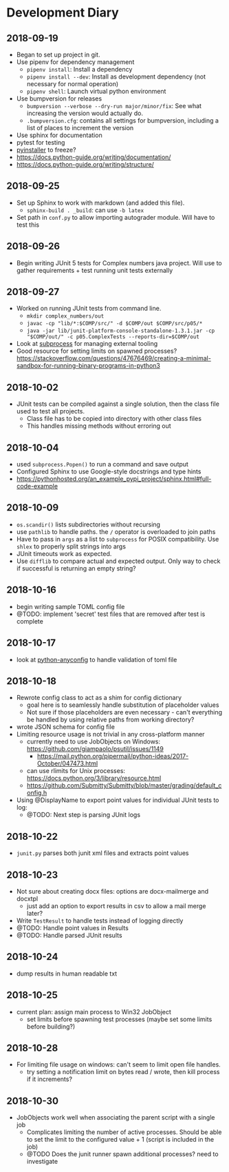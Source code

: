 # Development Diary
## 2018-09-19
* Began to set up project in git.
* Use pipenv for dependency management
  * `pipenv install`: Install a dependency 
  * `pipenv install --dev`: Install as development dependency (not necessary for normal operation)
  * `pipenv shell`: Launch virtual python environment
* Use bumpversion for releases
  * `bumpversion --verbose --dry-run major/minor/fix`: See what increasing the version would actually do.
  * `.bumpversion.cfg`: contains all settings for bumpversion, including a list of places to increment the version
* Use sphinx for documentation
* pytest for testing
* [pyinstaller](https://www.pyinstaller.org/) to freeze?
* https://docs.python-guide.org/writing/documentation/
* https://docs.python-guide.org/writing/structure/

## 2018-09-25
* Set up Sphinx to work with markdown (and added this file).
  * `sphinx-build . _build`: can use `-b latex`
* Set path in `conf.py` to allow importing autograder module.  Will have to test this

## 2018-09-26
* Begin writing JUnit 5 tests for Complex numbers java project.  Will use to gather requirements + test running unit tests externally

## 2018-09-27
* Worked on running JUnit tests from command line.
  * `mkdir complex_numbers/out`
  * `javac -cp "lib/*:$COMP/src/" -d $COMP/out $COMP/src/p05/*`
  * `java -jar lib/junit-platform-console-standalone-1.3.1.jar -cp "$COMP/out/" -c p05.ComplexTests --reports-dir=$COMP/out`
* Look at [subprocess](https://docs.python.org/3/library/subprocess.html#module-subprocess) for managing external tooling
* Good resource for setting limits on spawned processes? https://stackoverflow.com/questions/47676469/creating-a-minimal-sandbox-for-running-binary-programs-in-python3

## 2018-10-02
* JUnit tests can be compiled against a single solution, then the class file used to test all projects.
  * Class file has to be copied into directory with other class files
  * This handles missing methods without erroring out
  
## 2018-10-04
* used `subprocess.Popen()` to run a command and save output
* Configured Sphinx to use Google-style docstrings and type hints
* https://pythonhosted.org/an_example_pypi_project/sphinx.html#full-code-example

## 2018-10-09
* `os.scandir()` lists subdirectories without recursing
* use `pathlib` to handle paths.  the `/` operator is overloaded to join paths
* Have to pass in `args` as a list to `subprocess` for POSIX compatibility. Use `shlex` to properly split strings into args
* JUnit timeouts work as expected.
* Use `difflib` to compare actual and expected output.  Only way to check if successful is returning an empty string?

## 2018-10-16
* begin writing sample TOML config file
* @TODO: implement 'secret' test files that are removed after test is complete

## 2018-10-17
* look at [python-anyconfig](https://github.com/ssato/python-anyconfig) to handle validation of toml file

## 2018-10-18
* Rewrote config class to act as a shim for config dictionary
  * goal here is to seamlessly handle substitution of placeholder values
  * Not sure if those placeholders are even necessary - can't everything be handled by using relative paths from working directory?
* wrote JSON schema for config file
* Limiting resource usage is not trivial in any cross-platform manner
  * currently need to use JobObjects on Windows: https://github.com/giampaolo/psutil/issues/1149
    * https://mail.python.org/pipermail/python-ideas/2017-October/047473.html
  * can use rlimits for Unix processes: https://docs.python.org/3/library/resource.html
  * https://github.com/Submitty/Submitty/blob/master/grading/default_config.h
* Using @DisplayName to export point values for individual JUnit tests to log:
  * @TODO: Next step is parsing JUnit logs

## 2018-10-22
* `junit.py` parses both junit xml files and extracts point values

## 2018-10-23
* Not sure about creating docx files: options are docx-mailmerge and docxtpl
  * just add an option to export results in csv to allow a mail merge later?
* Write `TestResult` to handle tests instead of logging directly
* @TODO: Handle point values in Results
* @TODO: Handle parsed JUnit results

## 2018-10-24
* dump results in human readable txt

## 2018-10-25
* current plan: assign main process to Win32 JobObject
  * set limits before spawning test processes (maybe set some limits before building?)

## 2018-10-28
* For limiting file usage on windows: can't seem to limit open file handles.
  * try setting a notification limit on bytes read / wrote, then kill process if it increments?
  
## 2018-10-30
* JobObjects work well when associating the parent script with a single job
  * Complicates limiting the number of active processes.  Should be able to set the limit to the configured value + 1 (script is included in the job)
  * @TODO Does the junit runner spawn additional processes?  need to investigate

